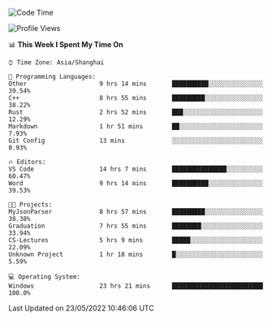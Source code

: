 <!--START_SECTION:waka-->
![Code Time](http://img.shields.io/badge/Code%20Time-46%20hrs%2049%20mins-blue)

![Profile Views](http://img.shields.io/badge/Profile%20Views-81-blue)

📊 **This Week I Spent My Time On** 

```text
⌚︎ Time Zone: Asia/Shanghai

💬 Programming Languages: 
Other                    9 hrs 14 mins       ██████████░░░░░░░░░░░░░░░   39.54% 
C++                      8 hrs 55 mins       █████████░░░░░░░░░░░░░░░░   38.22% 
Rust                     2 hrs 52 mins       ███░░░░░░░░░░░░░░░░░░░░░░   12.29% 
Markdown                 1 hr 51 mins        ██░░░░░░░░░░░░░░░░░░░░░░░   7.93% 
Git Config               13 mins             ░░░░░░░░░░░░░░░░░░░░░░░░░   0.93%

🔥 Editors: 
VS Code                  14 hrs 7 mins       ███████████████░░░░░░░░░░   60.47% 
Word                     9 hrs 14 mins       ██████████░░░░░░░░░░░░░░░   39.53%

🐱‍💻 Projects: 
MyJsonParser             8 hrs 57 mins       █████████░░░░░░░░░░░░░░░░   38.38% 
Graduation               7 hrs 55 mins       ████████░░░░░░░░░░░░░░░░░   33.94% 
CS-Lectures              5 hrs 9 mins        █████░░░░░░░░░░░░░░░░░░░░   22.09% 
Unknown Project          1 hr 18 mins        █░░░░░░░░░░░░░░░░░░░░░░░░   5.59%

💻 Operating System: 
Windows                  23 hrs 21 mins      █████████████████████████   100.0%

```


 Last Updated on 23/05/2022 10:46:06 UTC
<!--END_SECTION:waka-->